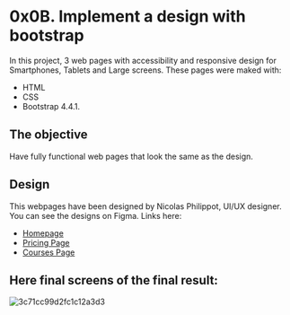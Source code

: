 # 0x0B. Implement a design with bootstrap

In this project, 3 web pages with accessibility and responsive design for Smartphones, Tablets and Large screens. These pages were maked with:

- HTML
- CSS
- Bootstrap 4.4.1.

## The objective

Have fully functional web pages that look the same as the design.

## Design

This webpages have been designed by Nicolas Philippot, UI/UX designer. You can see the designs on Figma.
Links here:

- [Homepage](https://www.figma.com/file/QYQqMYbdpAHL5xTclwJKSI/Homepage?node-id=0%3A1)
- [Pricing Page](https://www.figma.com/file/KLAI53jdYpfFNEy0O79ymB/Pricing?node-id=0%3A1)
- [Courses Page](https://www.figma.com/file/ivg3abH1HLmMayBgjGg1Qf/Courses?node-id=0%3A1) 

## Here final screens of the final result:

![3c71cc99d2fc1c12a3d3](https://user-images.githubusercontent.com/85373056/187975969-732d4ae5-55b5-42e3-ba17-fb45f13204bc.jpg)
